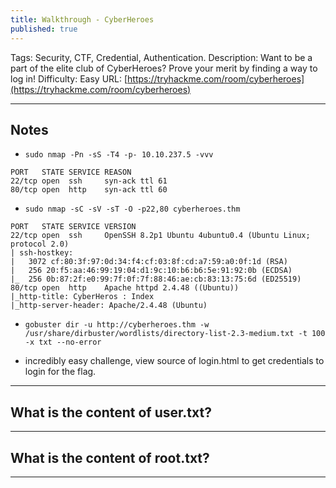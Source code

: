 ```yaml
---
title: Walkthrough - CyberHeroes
published: true
---
```


Tags: Security, CTF, Credential, Authentication.
Description: Want to be a part of the elite club of CyberHeroes? Prove your merit by finding a way to log in!
Difficulty: Easy
URL: [https://tryhackme.com/room/cyberheroes](https://tryhackme.com/room/cyberheroes)

* * *

## Notes

- `sudo nmap -Pn -sS -T4 -p- 10.10.237.5 -vvv`

```
PORT   STATE SERVICE REASON
22/tcp open  ssh     syn-ack ttl 61
80/tcp open  http    syn-ack ttl 60
```

- `sudo nmap -sC -sV -sT -O -p22,80 cyberheroes.thm`

```
PORT   STATE SERVICE VERSION
22/tcp open  ssh     OpenSSH 8.2p1 Ubuntu 4ubuntu0.4 (Ubuntu Linux; protocol 2.0)
| ssh-hostkey: 
|   3072 cf:80:3f:97:0d:34:f4:cf:03:8f:cd:a7:59:a0:0f:1d (RSA)
|   256 20:f5:aa:46:99:19:04:d1:9c:10:b6:b6:5e:91:92:0b (ECDSA)
|_  256 0b:87:2f:e0:99:7f:0f:7f:88:46:ae:cb:83:13:75:6d (ED25519)
80/tcp open  http    Apache httpd 2.4.48 ((Ubuntu))
|_http-title: CyberHeros : Index
|_http-server-header: Apache/2.4.48 (Ubuntu)
```

- `gobuster dir -u http://cyberheroes.thm -w /usr/share/dirbuster/wordlists/directory-list-2.3-medium.txt -t 100 -x txt --no-error`

- incredibly easy challenge, view source of login.html to get credentials to login for the flag.

* * * 

## What is the content of user.txt?



* * * 

## What is the content of root.txt?



* * * 

